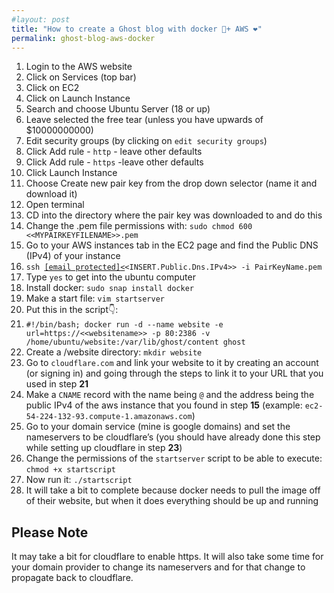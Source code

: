 ```yaml
---
#layout: post
title: "How to create a Ghost blog with docker 🐳+ AWS ❤️"
permalink: ghost-blog-aws-docker
---
```


<ol><li>Login to the AWS website</li><li>Click on Services  (top bar)</li><li>Click on EC2</li><li>Click on Launch Instance</li><li>Search and choose Ubuntu Server (18 or up)</li><li>Leave selected the free tear (unless you have upwards of $10000000000)</li><li>Edit security groups (by clicking on <code>edit security groups</code>)</li><li>Click Add rule - <code>http</code> - leave other defaults</li><li>Click Add rule - <code>https</code> -leave other defaults</li><li>Click Launch Instance</li><li>Choose Create new pair key from the drop down selector (name it and download it)</li><li>Open terminal</li><li>CD into the directory where the pair key was downloaded to and do this</li><li>Change the .pem file permissions with: <code>sudo chmod 600 &lt;&lt;MYPAIRKEYFILENAME&gt;&gt;.pem</code></li><li>Go to your AWS instances tab in the EC2 page and find the Public DNS (IPv4) of your instance </li><li><code>ssh <a href="/cdn-cgi/l/email-protection#7c091e091208093c191f4e514948514e4e48514d4f4e51454f521f13110c090819514d521d111d0613121d0b0f521f1311"><span class="__cf_email__" data-cfemail="790c1b0c170d0c39">[email&#160;protected]</span>&lt;</a>&lt;INSERT.Public.Dns.IPv4&gt;&gt; -i PairKeyName.pem</code></li><li>Type <code>yes</code> to get into the ubuntu computer</li><li>Install docker: <code>sudo snap install docker</code></li><li>Make a start file: <code>vim startserver</code></li><li>Put this in the script👇: </li><li><code>#!/bin/bash; docker run -d --name website -e url=https://&lt;&lt;websitename&gt;&gt; -p 80:2386 -v /home/ubuntu/website:/var/lib/ghost/content ghost</code></li><li>Create a /website directory: <code>mkdir website</code></li><li>Go to <code>cloudflare.com</code> and link your website to it by creating an account (or signing in) and going through the steps to link it to your URL that you used in step <strong>21</strong></li><li>Make a <code>CNAME</code> record with the name being <code>@</code> and the address being the public IPv4 of the aws instance that you found in step <strong>15</strong> (example: <code>ec2-54-224-132-93.compute-1.amazonaws.com</code>)</li><li>Go to your domain service (mine is google domains) and set the nameservers to be cloudflare’s (you should have already done this step while setting up cloudflare in step <strong>23</strong>)</li><li>Change the permissions of the <code>startserver</code> script to be able to execute: <code>chmod +x startscript</code></li><li>Now run it: <code>./startscript</code></li><li>It will take a bit to complete because docker needs to pull the image off of their website, but when it does everything should be up and running</li></ol><h2 id="please-note">Please Note</h2><p>It may take a bit for cloudflare to enable https. It will also take some time for your domain provider to change its nameservers and for that change to propagate back to cloudflare.<br></p>
